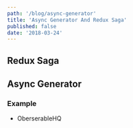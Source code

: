 ```yaml
---
path: '/blog/async-generator'
title: 'Async Generator And Redux Saga'
published: false
date: '2018-03-24'
---
```


## Redux Saga

## Async Generator

### Example

- OberserableHQ
